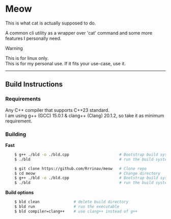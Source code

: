 # Meow

This is what cat is actually supposed to do.

A common cli utility as a wrapper over 'cat' command and some more features I personally need.

> [!WARNING]
> This is for linux only.  
> This is for my personal use. If it fits your use-case, use it.

---

## Build Instructions

### Requirements

Any C++ compiler that supports C++23 standard.  
I am using g++ (GCC) 15.0.1 & clang++ (Clang) 20.1.2, so take it as minimum requirement.

### Building

**Fast**
```bash
    $ g++ ./bld -o ./bld.cpp                      # Bootstrap build system
    $ ./bld                                       # run the build system
```

```bash
    $ git clone https://github.com/Rrrinav/meow   # Clone repo 
    $ cd meow                                     # Change directory
    $ g++ ./bld -o ./bld.cpp                      # Bootstrap build system
    $ ./bld                                       # run the build system
```

**Build options**
```bash
    $ bld clean               # delete build directory
    $ bld run                 # run the executable
    $ bld compiler=clang++    # use clang++ instead of g++
```
